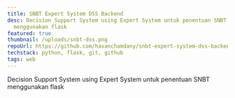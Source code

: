 ```yaml
---
title: SNBT Expert System DSS Backend
desc: Decision Support System using Expert System untuk penentuan SNBT
  menggunakan flask
featured: true
thumbnail: /uploads/snbt-dss.png
repoUrl: https://github.com/hasanchamdany/snbt-expert-system-dss-backend
techstack: python, flask, git, github
tags: web
---
```

Decision Support System using Expert System untuk penentuan SNBT menggunakan flask